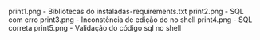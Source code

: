 print1.png - Bibliotecas do instaladas-requirements.txt
print2.png - SQL com erro
print3.png - Inconstência de edição do no shell
print4.png - SQL correta
print5.png - Validação do código sql no shell

